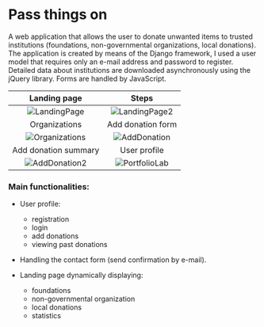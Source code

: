 # Pass things on

A web application that allows the user to donate unwanted items to trusted institutions (foundations, non-governmental organizations, local donations). The application is created by means of the Django framework, I used a user model that requires only an e-mail address and password to register. Detailed data about institutions are downloaded asynchronously using the jQuery library. Forms are handled by JavaScript.

Landing page                                      |Steps
:------------------------------------------------:|:--------------------------------------------------:
![LandingPage](https://snipboard.io/6zj7le.jpg)   |  ![LandingPage2](https://snipboard.io/PMKifR.jpg)
Organizations                                     |Add donation form
![Organizations](https://snipboard.io/y4nA9Y.jpg) |  ![AddDonation](https://snipboard.io/281jFE.jpg)
Add donation summary                              |User profile
![AddDonation2](https://snipboard.io/RvCNZ5.jpg)  |  ![PortfolioLab](https://snipboard.io/XR1JWp.jpg)

### Main functionalities:

- User profile:
    - registration
    - login
    - add donations
    - viewing past donations

- Handling the contact form (send confirmation by e-mail).
- Landing page dynamically displaying:
    - foundations
    - non-governmental organization
    - local donations
    - statistics
